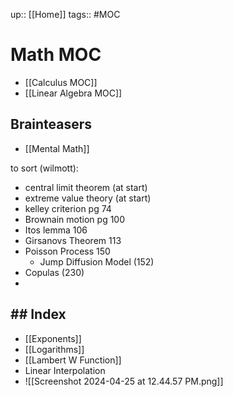 up:: [[Home]]
tags:: #MOC 
# Math MOC
- [[Calculus MOC]]
- [[Linear Algebra MOC]]
## Brainteasers
- [[Mental Math]]


to sort (wilmott):
- central limit theorem (at start)
- extreme value theory (at start)
- kelley criterion pg 74
- Brownain motion pg 100
- Itos lemma 106
- Girsanovs Theorem 113
- Poisson Process 150
	- Jump Diffusion Model (152)
- Copulas (230)
- 

## ## Index
- [[Exponents]]
- [[Logarithms]]
- [[Lambert W Function]]
- Linear Interpolation
- ![[Screenshot 2024-04-25 at 12.44.57 PM.png]]



